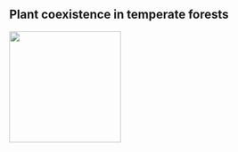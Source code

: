 ## Plant coexistence in temperate forests

<img src="https://jaredjbeck.github.io/hylodesmumcoexistence.jpg" width="200" class="align-right"/>
